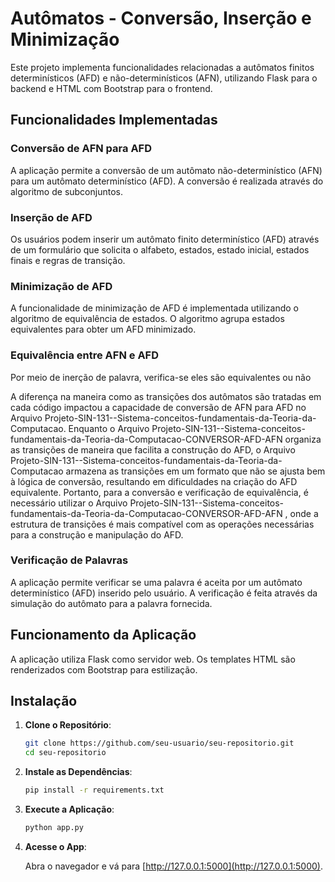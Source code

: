 # Autômatos - Conversão, Inserção e Minimização

Este projeto implementa funcionalidades relacionadas a autômatos finitos determinísticos (AFD) e não-determinísticos (AFN), utilizando Flask para o backend e HTML com Bootstrap para o frontend.

## Funcionalidades Implementadas

### Conversão de AFN para AFD

A aplicação permite a conversão de um autômato não-determinístico (AFN) para um autômato determinístico (AFD). A conversão é realizada através do algoritmo de subconjuntos.

### Inserção de AFD

Os usuários podem inserir um autômato finito determinístico (AFD) através de um formulário que solicita o alfabeto, estados, estado inicial, estados finais e regras de transição.

### Minimização de AFD

A funcionalidade de minimização de AFD é implementada utilizando o algoritmo de equivalência de estados. O algoritmo agrupa estados equivalentes para obter um AFD minimizado.

### Equivalência entre AFN e AFD

Por meio de inerção de palavra, verifica-se eles são equivalentes ou não

A diferença na maneira como as transições dos autômatos são tratadas em cada código impactou a capacidade de conversão de AFN para AFD no Arquivo Projeto-SIN-131--Sistema-conceitos-fundamentais-da-Teoria-da-Computacao. Enquanto o Arquivo Projeto-SIN-131--Sistema-conceitos-fundamentais-da-Teoria-da-Computacao-CONVERSOR-AFD-AFN organiza as transições de maneira que facilita a construção do AFD, o Arquivo Projeto-SIN-131--Sistema-conceitos-fundamentais-da-Teoria-da-Computacao armazena as transições em um formato que não se ajusta bem à lógica de conversão, resultando em dificuldades na criação do AFD equivalente. Portanto, para a conversão e verificação de equivalência, é necessário utilizar o Arquivo Projeto-SIN-131--Sistema-conceitos-fundamentais-da-Teoria-da-Computacao-CONVERSOR-AFD-AFN , onde a estrutura de transições é mais compatível com as operações necessárias para a construção e manipulação do AFD.


### Verificação de Palavras

A aplicação permite verificar se uma palavra é aceita por um autômato determinístico (AFD) inserido pelo usuário. A verificação é feita através da simulação do autômato para a palavra fornecida.

## Funcionamento da Aplicação

A aplicação utiliza Flask como servidor web. Os templates HTML são renderizados com Bootstrap para estilização.

## Instalação

1. **Clone o Repositório**:

    ```bash
    git clone https://github.com/seu-usuario/seu-repositorio.git
    cd seu-repositorio
    ```

2. **Instale as Dependências**:

    ```bash
    pip install -r requirements.txt
    ```

3. **Execute a Aplicação**:

    ```bash
    python app.py
    ```

3. **Acesse o App**:

    Abra o navegador e vá para [http://127.0.0.1:5000](http://127.0.0.1:5000).


